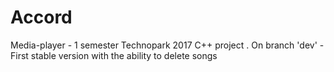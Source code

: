 # Accord
Media-player - 1 semester Technopark 2017 C++ project . 
On branch 'dev' - First stable version with the ability to delete songs

